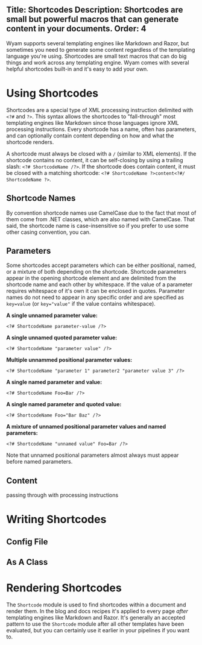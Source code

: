 Title: Shortcodes
Description: Shortcodes are small but powerful macros that can generate content in your documents.
Order: 4
---
Wyam supports several templating engines like Markdown and Razor, but sometimes you need to generate some content regardless of the templating language you're using. Shortcodes are small text macros that can do big things and work across any templating engine. Wyam comes with several helpful shortcodes built-in and it's easy to add your own.

# Using Shortcodes

Shortcodes are a special type of XML processing instruction delimited with `<?#` and `?>`. This syntax allows the shortcodes to "fall-through" most templating engines like Markdown since those languages ignore XML processing instructions. Every shortcode has a name, often has parameters, and can optionally contain content depending on how and what the shortcode renders.

A shortcode must always be closed with a `/` (similar to XML elements). If the shortcode contains no content, it can be self-closing by using a trailing slash: `<?# ShortcodeName /?>`. If the shortcode does contain content, it must be closed with a matching shortcode: `<?# ShortcodeName ?>content<?#/ ShortcodeName ?>`.

## Shortcode Names

By convention shortcode names use CamelCase due to the fact that most of them come from .NET classes, which are also named with CamelCase. That said, the shortcode name is case-insensitive so if you prefer to use some other casing convention, you can.

## Parameters

Some shortcodes accept parameters which can be either positional, named, or a mixture of both depending on the shortcode. Shortcode parameters appear in the opening shortcode element and are delimited from the shortcode name and each other by whitespace. If the value of a parameter requires whitespace of it's own it can be enclosed in quotes. Parameter names do not need to appear in any specific order and are specified as `key=value` (or `key="value"` if the value contains whitespace).

**A single unnamed parameter value:**

```
<?# ShortcodeName parameter-value /?>
```

**A single unnamed quoted parameter value:**

```
<?# ShortcodeName "parameter value" /?>
```

**Multiple unnammed positional parameter values:**

```
<?# ShortcodeName "parameter 1" parameter2 "parameter value 3" /?>
```

**A single named parameter and value:**

```
<?# ShortcodeName Foo=Bar /?>
```

**A single named parameter and quoted value:**

```
<?# ShortcodeName Foo="Bar Baz" /?>
```

**A mixture of unnamed positional parameter values and named parameters:**

```
<?# ShortcodeName "unnamed value" Foo=Bar /?>
```

Note that unnamed positional parameters almost always must appear before named parameters.

## Content

passing through with processing instructions

# Writing Shortcodes

## Config File

## As A Class

# Rendering Shortcodes

The `Shortcode` module is used to find shortcodes within a document and render them. In the blog and docs recipes it's applied to every page _after_ templating engines like Markdown and Razor. It's generally an accepted pattern to use the `Shortcode` module after all other templates have been evaluated, but you can certainly use it earlier in your pipelines if you want to.